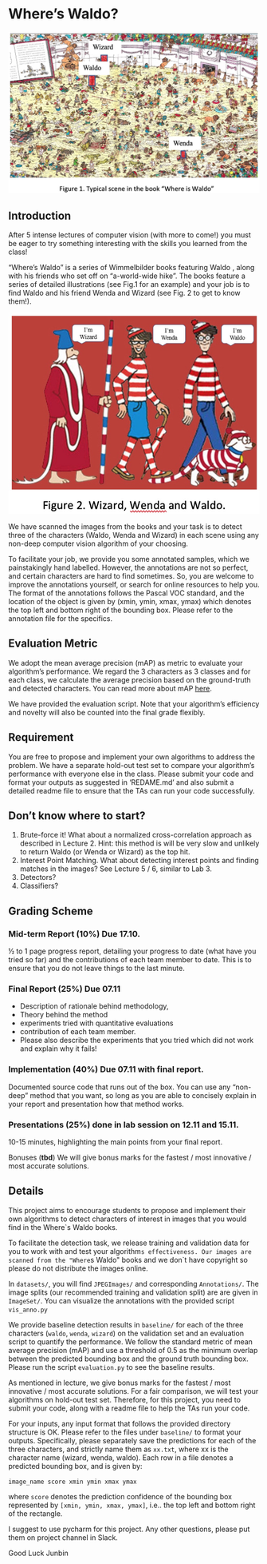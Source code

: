 # Where’s Waldo?

![Wheres Waldo](img/fig1.jpg)

## Introduction

After 5 intense lectures of computer vision (with more to come!) you must be eager to try something interesting with the skills you learned from the class!

“Where’s Waldo” is a series of Wimmelbilder books featuring Waldo , along with his friends who set off on “a-world-wide hike”. The books feature a series of detailed illustrations (see Fig.1 for an example) and your job is to find Waldo and his friend Wenda and Wizard (see Fig. 2 to get to know them!).

![Waldo, Wenda, and Wizard](img/fig2.jpg)

We have scanned the images from the books and your task is to detect three of the characters (Waldo, Wenda and Wizard) in each scene using any non-deep computer vision algorithm of your choosing.

To facilitate your job, we provide you some annotated samples, which we painstakingly hand labelled. However, the annotations are not so perfect, and certain characters are hard to find sometimes. So, you are welcome to improve the annotations yourself, or search for online resources to help you. The format of the annotations follows the Pascal VOC standard, and the location of the object is given by (xmin, ymin, xmax, ymax) which denotes the top left and bottom right of the bounding box. Please refer to the annotation file for the specifics.

## Evaluation Metric

We adopt the mean average precision (mAP) as metric to evaluate your algorithm’s performance. We regard the 3 characters as 3 classes and for each class, we calculate the average precision based on the ground-truth and detected characters. You can read more about mAP [here](https://medium.com/@jonathan_hui/map-mean-average-precision-for-object-detection-45c121a31173).

We have provided the evaluation script. Note that your algorithm’s efficiency and novelty will also be counted into the final grade flexibly.

## Requirement

You are free to propose and implement your own algorithms to address the problem. We have a separate hold-out test set to compare your algorithm’s performance with everyone else in the class. Please submit your code and format your outputs as suggested in ‘REDAME.md’ and also submit a detailed readme file to ensure that the TAs can run your code successfully.

## Don’t know where to start?

1. Brute-force it! What about a normalized cross-correlation approach as described in Lecture 2. Hint: this method is will be very slow and unlikely to return Waldo (or Wenda or Wizard) as the top hit.
2. Interest Point Matching. What about detecting interest points and finding matches in the images? See Lecture 5 / 6, similar to Lab 3.
3. Detectors?
4. Classifiers?

## Grading Scheme

### Mid-term Report (10%) **Due 17.10.**

½ to 1 page progress report, detailing your progress to date (what have you tried so far) and the contributions of each team member to date. This is to ensure that you do not leave things to the last minute.

### Final Report (25%) **Due 07.11**

- Description of rationale behind methodology,
- Theory behind the method
- experiments tried with quantitative evaluations
- contribution of each team member.
- Please also describe the experiments that you tried which did not work and explain why it fails!

### Implementation (40%) **Due 07.11 with final report.**

Documented source code that runs out of the box. You can use any “non-deep” method that you want, so long as you are able to concisely explain in your report and presentation how that method works.

### Presentations (25%) **done in lab session on 12.11 and 15.11.**

10-15 minutes, highlighting the main points from your final report.

Bonuses (**tbd**)
We will give bonus marks for the fastest / most innovative / most accurate solutions.

## Details

This project aims to encourage students to propose and implement their own algorithms to detect characters of interest
in images that you would find in the Where`s Waldo books.

To facilitate the detection task, we release training and validation data for you to work with and test your algorithm`s effectiveness. Our images are scanned from the "Where`s Waldo" books and we don`t have copyright so please do not distribute the images online.

In `datasets/`, you will find `JPEGImages/` and corresponding `Annotations/`. The image splits (our recommended training and validation split) are are given in `ImageSet/`. You can visualize the annotations with the provided script `vis_anno.py`

We provide baseline detection results in `baseline/` for each of the three characters (`waldo`, `wenda`, `wizard`)
on the validation set and an evaluation script to quantify the performance. We follow the standard metric of mean
average precision (mAP) and use a threshold of 0.5 as the minimum overlap between the predicted bounding box and
the ground truth bounding box. Please run the script `evaluation.py` to see the baseline results.

As mentioned in lecture, we give bonus marks for the fastest / most innovative / most accurate solutions. For a fair comparison, we will test your algorithms on hold-out test set. Therefore, for this project, you need to submit your code, along with a readme file to help the TAs run your code.

For your inputs, any input format that follows the provided directory structure is OK. Please refer to the files under `baseline/` to format your outputs. Specifically, please separately save the predictions for each of the three characters, and strictly name them as `xx.txt`, where xx is the character name (wizard, wenda, waldo). Each row in a file denotes a predicted bounding box, and is given by:

```
image_name score xmin ymin xmax ymax
```

where `score` denotes the prediction confidence of the bounding box represented by `[xmin, ymin, xmax, ymax]`, i.e.. the top left and bottom right of the rectangle.

I suggest to use pycharm for this project. Any other questions, please put them on project channel in Slack.

Good Luck
Junbin
